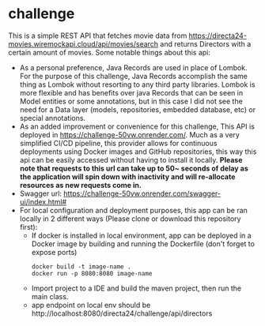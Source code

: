 # challenge

This is a simple REST API that fetches movie data from https://directa24-movies.wiremockapi.cloud/api/movies/search and returns Directors with a certain amount of movies.
Some notable things about this api:

- As a personal preference, Java Records are used in place of Lombok. For the purpose of this challenge, Java Records accomplish the same thing as Lombok without resorting to any third party libraries. Lombok is more flexible and has benefits over java Records that can be seen in Model entities or some annotations, but in this case I did not see the need for a Data layer (models, repositories, embedded database, etc) or special annotations.
- As an added improvement or convenience for this challenge, This API is deployed in https://challenge-50vw.onrender.com/. Much as a very simplified CI/CD pipeline, this provider allows for continuous deployments using Docker images and GitHub repositories, this way this api can be easily accessed without having to install it locally. **Please note that requests to this url can take up to 50~ seconds of delay as the application will spin down with inactivity and will re-allocate resources as new requests come in.**
- Swagger url: https://challenge-50vw.onrender.com/swagger-ui/index.html#
- For local configuration and deployment purposes, this app can be ran locally in 2 different ways (Please clone or download this repository first):
  - If docker is installed in local environment, app can be deployed in a Docker image by building and running the Dockerfile (don't forget to expose ports)
     ```
     docker build -t image-name .
     docker run -p 8080:8080 image-name
    ```
  - Import project to a IDE and build the maven project, then run the main class.
  - app endpoint on local env should be http://localhost:8080/directa24/challenge/api/directors
